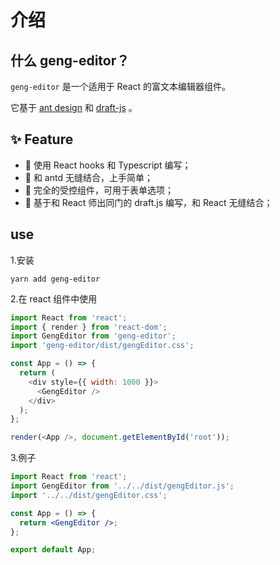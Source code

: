 # 介绍

## 什么 geng-editor？

`geng-editor` 是一个适用于 React 的富文本编辑器组件。

它基于 [ant design](https://ant.design/) 和 [draft-js](https://draftjs.org/) 。

## ✨ Feature

- 🚀 使用 React hooks 和 Typescript 编写；
- 👬 和 antd 无缝结合，上手简单；
- 💪 完全的受控组件，可用于表单选项；
- 💪 基于和 React 师出同门的 draft.js 编写，和 React 无缝结合；

## use

1.安装

```
yarn add geng-editor
```

2.在 react 组件中使用

```js
import React from 'react';
import { render } from 'react-dom';
import GengEditor from 'geng-editor';
import 'geng-editor/dist/gengEditor.css';

const App = () => {
  return (
    <div style={{ width: 1000 }}>
      <GengEditor />
    </div>
  );
};

render(<App />, document.getElementById('root'));
```

3.例子

```jsx
import React from 'react';
import GengEditor from '../../dist/gengEditor.js';
import '../../dist/gengEditor.css';

const App = () => {
  return <GengEditor />;
};

export default App;
```
